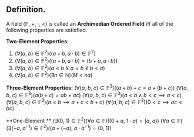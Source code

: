 
## Definition.

A field $(\mathbb{F},\;+,\;\cdot,\;<)$ is called an **Archimedian Ordered Field** iff all of the following properties are satisfied.

**Two-Element Properties:**
1. $(\forall(a,\;b)\in\mathbb{F}^{2})((a+b,a\cdot b)\in\mathbb{F}^{2})$
2. $(\forall(a,\;b)\in\mathbb{F}^{2})((a+b,a\cdot b)=(b+a,a\cdot b))$
3. $(\forall(a,\;b)\in\mathbb{F}^{2})(a<b\;\veebar\;a=b\;\veebar\;b<a)$
4. $(\forall(a,\;b)\in\mathbb{F}^{2})(\exists n\in\mathbb{N})(M<na)$

**Three-Element Properties:**
$(\forall(a,\;b,\;c)\in\mathbb{F}^{3})((a+b)+c=a+(b+c))$
$(\forall(a,\;b,\;c)\in\mathbb{F}^{3})(a(b+c)=ab+ac)$
$(\forall(a,\;b,\;c)\in\mathbb{F}^{3})(a<b\;\wedge\;b<c\implies a<c)$
$(\forall(a,\;b,\;c)\in\mathbb{F}^{3})(a<b\implies a+c<b+c)$
$(\forall(a,\;b,\;c)\in\mathbb{F}^{3})(0<c\implies ac<bc)$

**One-Element **
$(\exists(0,\;1)\in\mathbb{F}^{2})(\forall a\in\mathbb{F})((0+a,\;1\cdot a)=(a,\;a))$
$(\forall a\in\mathbb{F})(\exists(-a,\;a^{-1})\in\mathbb{F}^{2})((a+(-a),\;a\cdot a^{-1})=(0,\;1))$
 
